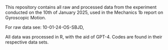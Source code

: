 This repository contains all raw and processed data from the experiment conducted on the 10th of January 2025, used in the Mechanics 1b report on Gyroscopic Motion.

For raw data see: 10-01-24-OS-SBJD,

All data was processed in R, with the aid of GPT-4. Codes are found in their respective data sets.

